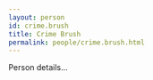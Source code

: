 ```yaml
---
layout: person
id: crime.brush
title: Crime Brush
permalink: people/crime.brush.html
---
```


Person details...